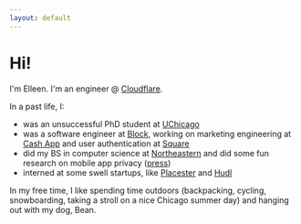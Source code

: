 ```yaml
---
layout: default
---
```

# Hi!

I'm Elleen. I'm an engineer @ [Cloudflare](https://www.cloudflare.com/).

In a past life, I:
* was an unsuccessful PhD student at [UChicago](https://www.uchicago.edu/) 
* was a software engineer at [Block](https://block.xyz/), working on marketing engineering at [Cash App](https://cash.app/) and user authentication at [Square](https://squareup.com/us/en) 
* did my BS in computer science at [Northeastern](https://www.khoury.northeastern.edu/) and did some fun research on mobile app privacy ([press](/press))
* interned at some swell startups, like [Placester](https://placester.com/) and [Hudl](https://www.hudl.com/)

In my free time, I like spending time outdoors (backpacking, cycling, snowboarding, taking a stroll on a nice Chicago summer day) and hanging out with my dog, Bean.   

